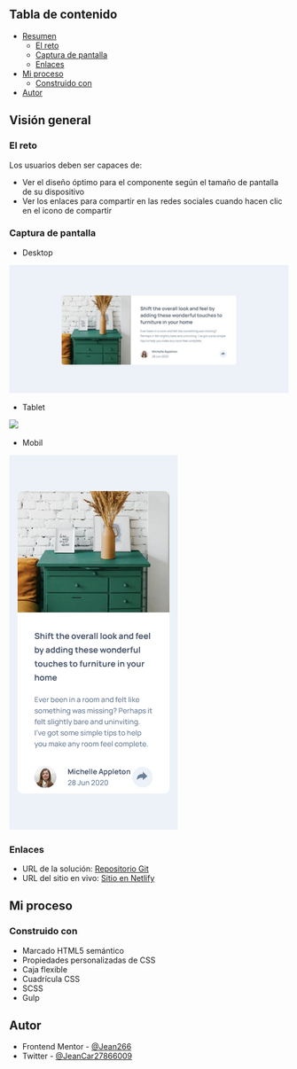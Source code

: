 ## Tabla de contenido

- [Resumen](#resumen)
  - [El reto](#el-reto)
  - [Captura de pantalla](#captura-de-pantalla)
  - [Enlaces](#enlaces)
- [Mi proceso](#mi-proceso)
  - [Construido con](#construido-con)
- [Autor](#autor)

## Visión general

### El reto

Los usuarios deben ser capaces de:

- Ver el diseño óptimo para el componente según el tamaño de pantalla de su dispositivo
- Ver los enlaces para compartir en las redes sociales cuando hacen clic en el icono de compartir

### Captura de pantalla

- Desktop

![](./Dise%C3%B1o_Desktop.jpeg)

- Tablet

![](./Dise%C3%B1o_Tablet.jpeg)

- Mobil

![](./Dise%C3%B1o_Mobil.png)

### Enlaces

- URL de la solución: [Repositorio Git]()
- URL del sitio en vivo: [Sitio en Netlify]()

## Mi proceso

### Construido con

- Marcado HTML5 semántico
- Propiedades personalizadas de CSS
- Caja flexible
- Cuadrícula CSS
- SCSS
- Gulp

## Autor

- Frontend Mentor - [@Jean266](https://www.frontendmentor.io/profile/jean266)
- Twitter - [@JeanCar27866009](https://twitter.com/JeanCar27866009)